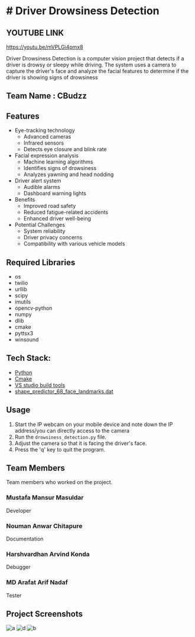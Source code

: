 # # Driver Drowsiness Detection

## YOUTUBE LINK
https://youtu.be/mVPLGi4pmx8

Driver Drowsiness Detection is a computer vision project that detects if a driver is drowsy or sleepy while driving. The system uses a camera to capture the driver's face and analyze the facial features to determine if the driver is showing signs of drowsiness


## Team Name : CBudzz




## Features
- Eye-tracking technology
	-	 Advanced cameras
	-	 Infrared sensors
	-	 Detects eye closure and blink rate
- Facial expression analysis
	-	 Machine learning algorithms
	-	 Identifies signs of drowsiness
	-	 Analyzes yawning and head nodding
-  Driver alert system 
	-	 Audible alarms
	-	 Dashboard warning lights
-  Benefits
	-	Improved road safety
	-	Reduced fatigue-related accidents
	-	Enhanced driver well-being 
-  Potential Challenges
	-	System reliability
	-   Driver privacy concerns
	-	Compatibility with various vehicle models

## Required Libraries

- os
- twilio
- urllib
- scipy
- imutils
- opencv-python
- numpy 
- dlib
- cmake
- pyttsx3
- winsound

## Tech Stack:

 - [Python](https://www.python.org/ftp/python/3.11.3/python-3.11.3-amd64.exe)
 - [Cmake]( https://cmake.org/download/)
 - [VS studio build tools](https://visualstudio.microsoft.com/visual-cpp-build-tools/  )
 - [shape_predictor_68_face_landmarks.dat](https://github.com/italojs/facial-landmarks-recognition/raw/master/shape_predictor_68_face_landmarks.dat )
## Usage
1. Start the IP webcam on your mobile device and note down the IP address/you can directly access to the camera
2. Run the `drowsiness_detection.py` file.
3. Adjust the camera so that it is facing the driver's face.
4. Press the 'q' key to quit the program.

## Team Members
Team members who worked on the project.

### Mustafa Mansur Masuldar
Developer

### Nouman Anwar Chitapure
Documentation

### Harshvardhan Arvind Konda
Debugger

### MD Arafat Arif Nadaf
Tester
## Project Screenshots


![a](https://user-images.githubusercontent.com/128338390/232349080-777298fd-ac61-496f-86db-3afea016b7b7.jpeg)
![d](https://user-images.githubusercontent.com/128338390/232351913-daf6a01d-2c72-47d6-97d8-889ab667aa8e.jpeg)
![b](https://user-images.githubusercontent.com/128338390/232349083-a61d2050-c081-4aaf-8942-ce95d671b068.jpeg)




